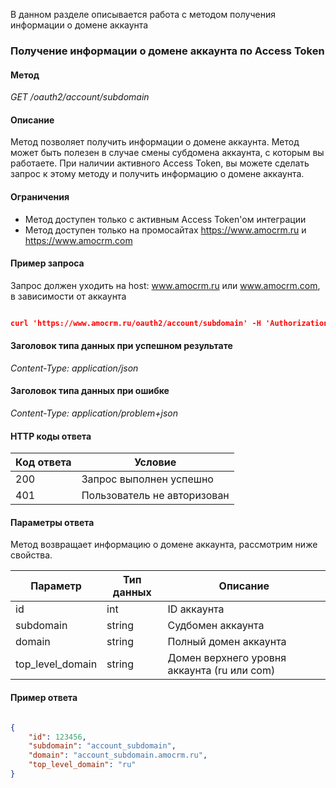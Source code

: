 
В данном разделе описывается работа с методом получения информации о домене аккаунта

<a name="account-domain-info"></a>

### Получение информации о домене аккаунта по Access Token

#### Метод

*GET /oauth2/account/subdomain*

#### Описание 

Метод позволяет получить информации о домене аккаунта.
Метод может быть полезен в случае смены субдомена аккаунта, с которым вы работаете. При наличии активного Access Token, вы можете сделать запрос к этому методу и получить информацию о домене аккаунта.

#### Ограничения 

*   Метод доступен только с активным Access Token'ом интеграции
*   Метод доступен только на промосайтах https://www.amocrm.ru и https://www.amocrm.com

#### Пример запроса

Запрос должен уходить на host: www.amocrm.ru или www.amocrm.com, в зависимости от аккаунта

```json

curl 'https://www.amocrm.ru/oauth2/account/subdomain' -H 'Authorization: Bearer {access_token}'

```

#### Заголовок типа данных при успешном результате

*Content-Type: application/json*

#### Заголовок типа данных при ошибке 

*Content-Type: application/problem+json*

#### HTTP коды ответа

| Код ответа | Условие |
|------------|---------|
| 200 | Запрос выполнен успешно |
| 401 | Пользователь не авторизован |

#### Параметры ответа 

Метод возвращает информацию о домене аккаунта, рассмотрим ниже свойства.

| Параметр | Тип данных | Описание |
|----------|------------|----------|
|id|int|ID аккаунта|
|subdomain|string|Судбомен аккаунта|
|domain|string|Полный домен аккаунта|
|top_level_domain|string|Домен верхнего уровня аккаунта (ru или com)|

#### Пример ответа 

```json

{
    "id": 123456,
    "subdomain": "account_subdomain",
    "domain": "account_subdomain.amocrm.ru",
    "top_level_domain": "ru"
}

```
<!-- Generated at Tue, 02 Mar 2021 10:51:21 +0000. amoCRM Documentation Generator -->